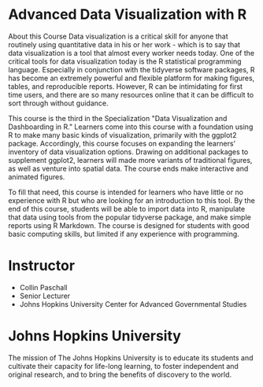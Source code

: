  # Advanced Data Visualization with R
 
 
 About this Course
Data visualization is a critical skill for anyone that routinely using quantitative data in his or her work - which is to say that data visualization is a tool that almost every worker needs today. One of the critical tools for data visualization today is the R statistical programming language. Especially in conjunction with the tidyverse software packages, R has become an extremely powerful and flexible platform for making figures, tables, and reproducible reports. However, R can be intimidating for first time users, and there are so many resources online that it can be difficult to sort through without guidance.

This course is the third in the Specialization "Data Visualization and Dashboarding in R."  Learners come into this course with a foundation using R to make many basic kinds of visualization, primarily with the ggplot2 package. Accordingly, this course focuses on expanding the learners' inventory of data visualization options. Drawing on additional packages to supplement ggplot2, learners will made more variants of traditional figures, as well as venture into spatial data. The course ends make interactive and animated figures.

To fill that need, this course is intended for learners who have little or no experience with R but who are looking for an introduction to this tool. By the end of this course, students will be able to import data into R, manipulate that data using tools from the popular tidyverse package, and make simple reports using R Markdown. The course is designed for students with good basic computing skills, but limited if any experience with programming.

# Instructor
* Collin Paschall
* Senior Lecturer
* Johns Hopkins University Center for Advanced Governmental Studies
 
 
# Johns Hopkins University
The mission of The Johns Hopkins University is to educate its students and cultivate their capacity for life-long learning, to foster independent and original research, and to bring the benefits of discovery to the world.
